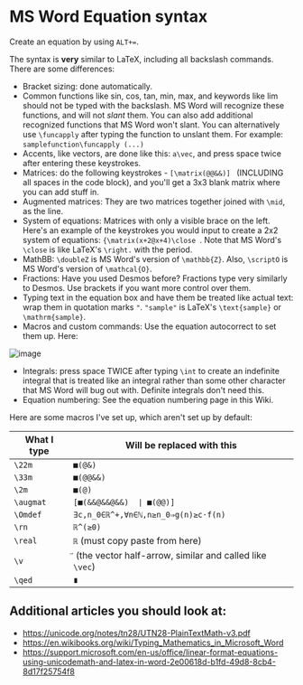 # MS Word Equation syntax

Create an equation by using `ALT+=`.

The syntax is **very** similar to LaTeX, including all backslash commands. There are some differences:

- Bracket sizing: done automatically.
- Common functions like sin, cos, tan, min, max, and keywords like lim should not be typed with the backslash. MS Word will recognize these functions, and will not *slant* them. You can also add additional recognized functions that MS Word won't slant. You can alternatively use `\funcapply` after typing the function to unslant them. For example: `samplefunction\funcapply (...)`
- Accents, like vectors, are done like this: `a\vec`, and press space twice after entering these keystrokes.
- Matrices: do the following keystrokes - `[\matrix(@@&&)] ` (INCLUDING all spaces in the code block), and you'll get a 3x3 blank matrix where you can add stuff in.
- Augmented matrices: They are two matrices together joined with `\mid`, as the line.
- System of equations: Matrices with only a visible brace on the left. Here's an example of the keystrokes you would input to create a 2x2 system of equations: `{\matrix(x+2@x+4)\close `. Note that MS Word's `\close` is like LaTeX's `\right.` with the period.
- MathBB: `\doubleZ` is MS Word's version of `\mathbb{Z}`. Also, `\scriptO` is MS Word's version of `\mathcal{O}`.
- Fractions: Have you used Desmos before? Fractions type very similarly to Desmos. Use brackets if you want more control over them.
- Typing text in the equation box and have them be treated like actual text: wrap them in quotation marks `"`. `"sample"` is LaTeX's `\text{sample}` or `\mathrm{sample}`.
- Macros and custom commands: Use the equation autocorrect to set them up. Here:

![image](https://user-images.githubusercontent.com/93059453/164126495-8041469c-b86f-41c6-988b-fade20319496.png)

- Integrals: press space TWICE after typing `\int` to create an indefinite integral that is treated like an integral rather than some other character that MS Word will bug out with. Definite integrals don't need this.
- Equation numbering: See the equation numbering page in this Wiki.

Here are some macros I've set up, which aren't set up by default:

| What I type | Will be replaced with this |
| ----------- | -------------------------- |
| `\22m` | `■(@&)` |
| `\33m` | `■(@@&&)` |
| `\2m` | `■(@)` |
| `\augmat` | `[■(&&@&&@&&)  ∣ ■(@@)]` |
| `\Omdef` | `∃c,n_0∈ℝ^+,∀n∈ℕ,n≥n_0⇒g(n)≥c⋅f(n)` |
| `\rn` | `ℝ^(≥0)` |
| `\real` | `ℝ` (must copy paste from here) |
| `\v` | `⃑` (the vector half-arrow, similar and called like `\vec`) |
| `\qed` | `∎` |

## Additional articles you should look at:

- https://unicode.org/notes/tn28/UTN28-PlainTextMath-v3.pdf
- https://en.wikibooks.org/wiki/Typing_Mathematics_in_Microsoft_Word
- https://support.microsoft.com/en-us/office/linear-format-equations-using-unicodemath-and-latex-in-word-2e00618d-b1fd-49d8-8cb4-8d17f25754f8
